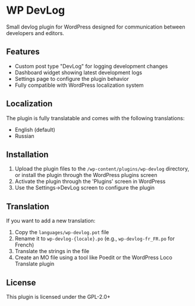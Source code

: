 # WP DevLog

Small devlog plugin for WordPress designed for communication between developers and editors.

## Features

- Custom post type "DevLog" for logging development changes
- Dashboard widget showing latest development logs
- Settings page to configure the plugin behavior
- Fully compatible with WordPress localization system

## Localization

The plugin is fully translatable and comes with the following translations:
- English (default)
- Russian

## Installation

1. Upload the plugin files to the `/wp-content/plugins/wp-devlog` directory, or install the plugin through the WordPress plugins screen
2. Activate the plugin through the 'Plugins' screen in WordPress
3. Use the Settings->DevLog screen to configure the plugin

## Translation

If you want to add a new translation:
1. Copy the `languages/wp-devlog.pot` file
2. Rename it to `wp-devlog-{locale}.po` (e.g., `wp-devlog-fr_FR.po` for French)
3. Translate the strings in the file
4. Create an MO file using a tool like Poedit or the WordPress Loco Translate plugin

## License

This plugin is licensed under the GPL-2.0+
